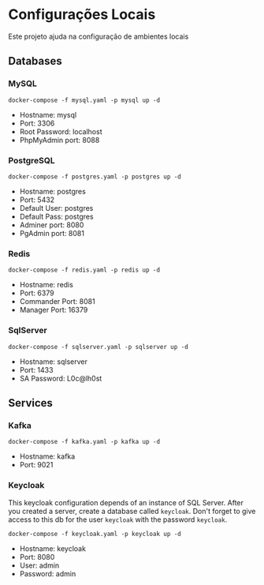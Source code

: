 # Configurações Locais

Este projeto ajuda na configuração de ambientes locais

## Databases

### MySQL

`docker-compose -f mysql.yaml -p mysql up -d`

- Hostname: mysql
- Port: 3306
- Root Password: localhost
- PhpMyAdmin port: 8088

### PostgreSQL

`docker-compose -f postgres.yaml -p postgres up -d`

- Hostname: postgres
- Port: 5432
- Default User: postgres
- Default Pass: postgres
- Adminer port: 8080
- PgAdmin port: 8081

### Redis

`docker-compose -f redis.yaml -p redis up -d`

- Hostname: redis
- Port: 6379
- Commander Port: 8081
- Manager Port: 16379

### SqlServer

`docker-compose -f sqlserver.yaml -p sqlserver up -d`

- Hostname: sqlserver
- Port: 1433
- SA Password: L0c@lh0st

## Services

### Kafka

`docker-compose -f kafka.yaml -p kafka up -d`

- Hostname: kafka
- Port: 9021

### Keycloak

This keycloak configuration depends of an instance of SQL Server.
After you created a server, create a database called `keycloak`.
Don't forget to give access to this db for the user `keycloak` with the password `keycloak`.

`docker-compose -f keycloak.yaml -p keycloak up -d`

- Hostname: keycloak
- Port: 8080
- User: admin
- Password: admin
